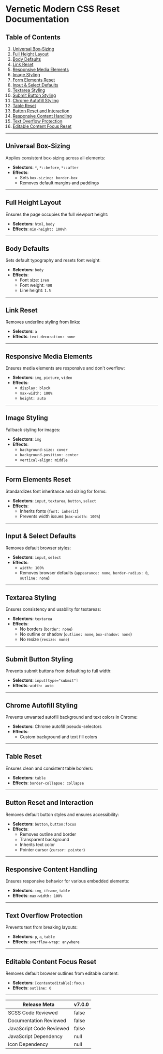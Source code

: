 # Vernetic Modern CSS Reset Documentation

## Table of Contents

1. [Universal Box-Sizing](#universal-box-sizing)
2. [Full Height Layout](#full-height-layout)
3. [Body Defaults](#body-defaults)
4. [Link Reset](#link-reset)
5. [Responsive Media Elements](#responsive-media-elements)
6. [Image Styling](#image-styling)
7. [Form Elements Reset](#form-elements-reset)
8. [Input & Select Defaults](#input-select-defaults)
9. [Textarea Styling](#textarea-styling)
10. [Submit Button Styling](#submit-button-styling)
11. [Chrome Autofill Styling](#chrome-autofill-styling)
12. [Table Reset](#table-reset)
13. [Button Reset and Interaction](#button-reset-and-interaction)
14. [Responsive Content Handling](#responsive-content-handling)
15. [Text Overflow Protection](#text-overflow-protection)
16. [Editable Content Focus Reset](#editable-content-focus-reset)

---

## Universal Box-Sizing

Applies consistent box-sizing across all elements:

- **Selectors**: `*`, `*::before`, `*::after`
- **Effects**:
    - Sets `box-sizing: border-box`
    - Removes default margins and paddings

---

## Full Height Layout

Ensures the page occupies the full viewport height:

- **Selectors**: `html`, `body`
- **Effects**: `min-height: 100vh`

---

## Body Defaults

Sets default typography and resets font weight:

- **Selectors**: `body`
- **Effects**:
    - Font size: `1rem`
    - Font weight: `400`
    - Line height: `1.5`

---

## Link Reset

Removes underline styling from links:

- **Selectors**: `a`
- **Effects**: `text-decoration: none`

---

## Responsive Media Elements

Ensures media elements are responsive and don't overflow:

- **Selectors**: `img`, `picture`, `video`
- **Effects**:
    - `display: block`
    - `max-width: 100%`
    - `height: auto`

---

## Image Styling

Fallback styling for images:

- **Selectors**: `img`
- **Effects**:
    - `background-size: cover`
    - `background-position: center`
    - `vertical-align: middle`

---

## Form Elements Reset

Standardizes font inheritance and sizing for forms:

- **Selectors**: `input`, `textarea`, `button`, `select`
- **Effects**:
    - Inherits fonts (`font: inherit`)
    - Prevents width issues (`max-width: 100%`)

---

## Input & Select Defaults

Removes default browser styles:

- **Selectors**: `input`, `select`
- **Effects**:
    - `width: 100%`
    - Removes browser defaults (`appearance: none`, `border-radius: 0`, `outline: none`)

---

## Textarea Styling

Ensures consistency and usability for textareas:

- **Selectors**: `textarea`
- **Effects**:
    - No borders (`border: none`)
    - No outline or shadow (`outline: none`, `box-shadow: none`)
    - No resize (`resize: none`)

---

## Submit Button Styling

Prevents submit buttons from defaulting to full width:

- **Selectors**: `input[type="submit"]`
- **Effects**: `width: auto`

---

## Chrome Autofill Styling

Prevents unwanted autofill background and text colors in Chrome:

- **Selectors**: Chrome autofill pseudo-selectors
- **Effects**:
    - Custom background and text fill colors

---

## Table Reset

Ensures clean and consistent table borders:

- **Selectors**: `table`
- **Effects**: `border-collapse: collapse`

---

## Button Reset and Interaction

Removes default button styles and ensures accessibility:

- **Selectors**: `button`, `button:focus`
- **Effects**:
    - Removes outline and border
    - Transparent background
    - Inherits text color
    - Pointer cursor (`cursor: pointer`)

---

## Responsive Content Handling

Ensures responsive behavior for various embedded elements:

- **Selectors**: `img`, `iframe`, `table`
- **Effects**: `max-width: 100%`

---

## Text Overflow Protection

Prevents text from breaking layouts:

- **Selectors**: `p`, `a`, `table`
- **Effects**: `overflow-wrap: anywhere`

---

## Editable Content Focus Reset

Removes default browser outlines from editable content:

- **Selectors**: `[contenteditable]:focus`
- **Effects**: `outline: 0`

---

| Release Meta             | v7.0.0 |
| ------------------------ | ------ |
| SCSS Code Reviewed       | false  |
| Documentation Reviewed   | false  |
| JavaScript Code Reviewed | false  |
| JavaScript Dependency    | null   | 
| Icon Dependency          | null   |
